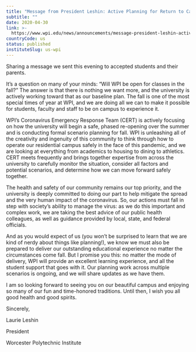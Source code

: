 ```yaml
---
title: "Message from President Leshin: Active Planning for Return to Campus"
subtitle: ""
date: 2020-04-30
link: >-
  https://www.wpi.edu/news/announcements/message-president-leshin-active-planning-return-campus
countryCode: us
status: published
instituteSlug: us-wpi
---
```

Sharing a message we sent this evening to accepted students and their parents.

It’s a question on many of your minds: “Will WPI be open for classes in the fall?” The answer is that there is nothing we want more, and the university is actively working toward that as our baseline plan. The fall is one of the most special times of year at WPI, and we are doing all we can to make it possible for students, faculty and staff to be on campus to experience it.



WPI’s Coronavirus Emergency Response Team (CERT) is actively focusing on how the university will begin a safe, phased re-opening over the summer and is conducting formal scenario planning for fall. WPI is unleashing all of the creativity and ingenuity of this community to think through how to operate our residential campus safely in the face of this pandemic, and we are looking at everything from academics to housing to dining to athletics. CERT meets frequently and brings together expertise from across the university to carefully monitor the situation, consider all factors and potential scenarios, and determine how we can move forward safely together.



The health and safety of our community remains our top priority, and the university is deeply committed to doing our part to help mitigate the spread and the very human impact of the coronavirus. So, our actions must fall in step with society’s ability to manage the virus: as we do this important and complex work, we are taking the best advice of our public health colleagues, as well as guidance provided by local, state, and federal officials.



And as you would expect of us (you won’t be surprised to learn that we are kind of nerdy about things like planning!), we know we must also be prepared to deliver our outstanding educational experience no matter the circumstances come fall. But I promise you this: no matter the mode of delivery, WPI will provide an excellent learning experience, and all the student support that goes with it. Our planning work across multiple scenarios is ongoing, and we will share updates as we have them.



I am so looking forward to seeing you on our beautiful campus and enjoying so many of our fun and time-honored traditions. Until then, I wish you all good health and good spirits.



Sincerely,



Laurie Leshin

President

Worcester Polytechnic Institute